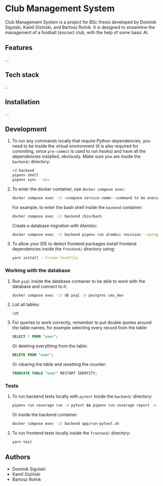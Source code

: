 # Club Management System

Club Management System is a project for BSc thesis developed by Dominik Sigulski, Kamil Giziński, and Bartosz Rolnik. It is designed to streamline the management of a football (soccer) club, with the help of some basic AI.

## Features

...

## Tech stack

...

## Installation

...

## Development

1. To run any commands locally that require Python dependencies, you need to be inside the virtual environment (it is also required for commiting, since `pre-commit` is used to run hooks) and have all the dependencies installed, obviously. Make sure you are inside the `backend/` directory:

   ```bash
   cd backend
   pipenv shell
   pipenv sync --dev
   ```

1. To enter the docker container, use `docker compose exec`:

   ```bash
   docker compose exec -it <compose service name> <command to be executed>
   ```

   For example, to enter the bash shell inside the `backend` container:

   ```bash
   docker compose exec -it backend /bin/bash
   ```

   Create a database migration with Alembic:

   ```bash
   docker compose exec -it backend pipenv run alembic revision --autogenerate -m "<message>"
   ```

1. To allow your IDE to detect frontend packages install frontend dependencies inside the `frontend/` directory using:

   ```bash
   yarn install --frozen-lockfile
   ```

### Working with the database

1. Run `psql` inside the database container to be able to work with the database and connect to it:

   ```bash
   docker compose exec -it db psql -U postgres cms_dev
   ```

1. List all tables:

   ```
   \dt
   ```

1. For queries to work correctly, remember to put double quotes around the table names, for example selecting every record from the table:

   ```sql
   SELECT * FROM "user";
   ```

   Or deleting everything from the table:

   ```sql
   DELETE FROM "user";
   ```

   Or clearing the table and resetting the counter:

   ```sql
   TRUNCATE TABLE "user" RESTART IDENTITY;
   ```

### Tests

1. To run backend tests locally with `pytest` inside the `backend/` directory:

   ```bash
   pipenv run coverage run -m pytest && pipenv run coverage report -m
   ```

   Or inside the backend container:

   ```bash
   docker compose exec -it backend app/run-pytest.sh
   ```

1. To run frontend tests locally inside the `frontend/` directory:

   ```bash
   yarn test
   ```

## Authors

- Dominik Sigulski
- Kamil Giziński
- Bartosz Rolnik
